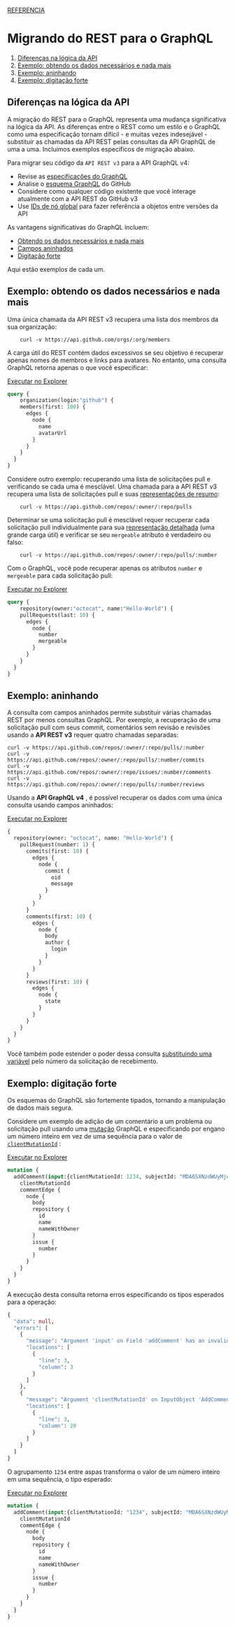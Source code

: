 [REFERENCIA](https://developer.github.com/v4/guides/migrating-from-rest/)

# Migrando do REST para o GraphQL
1. [Diferenças na lógica da API](#diferenças-na-lógica-da-api)
2. [Exemplo: obtendo os dados necessários e nada mais](#exemplo-obtendo-os-dados-necessários-e-nada-mais)
3. [Exemplo: aninhando](#exemplo-aninhando)
4. [Exemplo: digitação forte](#exemplo-digitação-forte)

## Diferenças na lógica da API
A migração do REST para o GraphQL representa uma mudança significativa na lógica da API. As diferenças entre o REST como um estilo e o GraphQL como uma especificação tornam difícil - e muitas vezes indesejável - substituir as chamadas da API REST pelas consultas da API GraphQL de uma a uma. Incluímos exemplos específicos de migração abaixo.

Para migrar seu código da `API REST v3` para a API GraphQL v4:

- Revise as [especificações do GraphQL]()
- Analise o [esquema GraphQL]() do GitHub
- Considere como qualquer código existente que você interage atualmente com a API REST do GitHub v3
- Use [IDs de nó global]() para fazer referência a objetos entre versões da API

As vantagens significativas do GraphQL incluem:

- [Obtendo os dados necessários e nada mais]()
- [Campos aninhados]()
- [Digitação forte]()

Aqui estão exemplos de cada um.

## Exemplo: obtendo os dados necessários e nada mais
Uma única chamada da API REST v3 recupera uma lista dos membros da sua organização:

        curl -v https://api.github.com/orgs/:org/members

A carga útil do REST contém dados excessivos se seu objetivo é recuperar apenas nomes de membros e links para avatares. No entanto, uma consulta GraphQL retorna apenas o que você especificar:

[Executar no Explorer]()

```graphql
query {
    organization(login:"github") {
    members(first: 100) {
      edges {
        node {
          name
          avatarUrl
        }
      }
    }
  }
}
```

Considere outro exemplo: recuperando uma lista de solicitações pull e verificando se cada uma é mesclável. Uma chamada para a API REST v3 recupera uma lista de solicitações pull e suas [representações de resumo]():

        curl -v https://api.github.com/repos/:owner/:repo/pulls

Determinar se uma solicitação pull é mesclável requer recuperar cada solicitação pull individualmente para sua [representação detalhada]() (uma grande carga útil) e verificar se seu `mergeable` atributo é verdadeiro ou falso:

        curl -v https://api.github.com/repos/:owner/:repo/pulls/:number

Com o GraphQL, você pode recuperar apenas os atributos `number` e `mergeable` para cada solicitação pull:

[Executar no Explorer]()

```graphql
query {
    repository(owner:"octocat", name:"Hello-World") {
    pullRequests(last: 10) {
      edges {
        node {
          number
          mergeable
        }
      }
    }
  }
}
```

## Exemplo: aninhando
A consulta com campos aninhados permite substituir várias chamadas REST por menos consultas GraphQL. Por exemplo, a recuperação de uma solicitação pull com seus commit, comentários sem revisão e revisões usando a **API REST v3** requer quatro chamadas separadas:

    curl -v https://api.github.com/repos/:owner/:repo/pulls/:number
    curl -v https://api.github.com/repos/:owner/:repo/pulls/:number/commits
    curl -v https://api.github.com/repos/:owner/:repo/issues/:number/comments
    curl -v https://api.github.com/repos/:owner/:repo/pulls/:number/reviews

Usando a **API GraphQL v4** , é possível recuperar os dados com uma única consulta usando campos aninhados:

[Executar no Explorer]()

```graphql
{
  repository(owner: "octocat", name: "Hello-World") {
    pullRequest(number: 1) {
      commits(first: 10) {
        edges {
          node {
            commit {
              oid
              message
            }
          }
        }
      }
      comments(first: 10) {
        edges {
          node {
            body
            author {
              login
            }
          }
        }
      }
      reviews(first: 10) {
        edges {
          node {
            state
          }
        }
      }
    }
  }
}
```

Você também pode estender o poder dessa consulta [substituindo uma variável]() pelo número da solicitação de recebimento.

## Exemplo: digitação forte
Os esquemas do GraphQL são fortemente tipados, tornando a manipulação de dados mais segura.

Considere um exemplo de adição de um comentário a um problema ou solicitação pull usando uma [mutação]() GraphQL e especificando por engano um número inteiro em vez de uma sequência para o valor de [`clientMutationId`]() :

[Executar no Explorer]()

```graphql
mutation {
  addComment(input:{clientMutationId: 1234, subjectId: "MDA6SXNzdWUyMjcyMDA2MTT=", body: "Looks good to me!"}) {
    clientMutationId
    commentEdge {
      node {
        body
        repository {
          id
          name
          nameWithOwner
        }
        issue {
          number
        }
      }
    }
  }
}
```

A execução desta consulta retorna erros especificando os tipos esperados para a operação:

```graphql
{
  "data": null,
  "errors": [
    {
      "message": "Argument 'input' on Field 'addComment' has an invalid value. Expected type 'AddCommentInput!'.",
      "locations": [
        {
          "line": 3,
          "column": 3
        }
      ]
    },
    {
      "message": "Argument 'clientMutationId' on InputObject 'AddCommentInput' has an invalid value. Expected type 'String'.",
      "locations": [
        {
          "line": 3,
          "column": 20
        }
      ]
    }
  ]
}
```

O agrupamento `1234` entre aspas transforma o valor de um número inteiro em uma sequência, o tipo esperado:

[Executar no Explorer]()

```graphql
mutation {
  addComment(input:{clientMutationId: "1234", subjectId: "MDA6SXNzdWUyMjcyMDA2MTT=", body: "Looks good to me!"}) {
    clientMutationId
    commentEdge {
      node {
        body
        repository {
          id
          name
          nameWithOwner
        }
        issue {
          number
        }
      }
    }
  }
}
```

